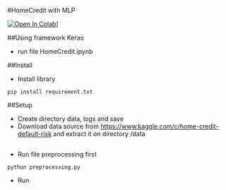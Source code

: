 #HomeCredit with MLP

[![Open In Colab](https://colab.research.google.com/assets/colab-badge.svg)](https://colab.research.google.com/drive/1xwgxwhhi_ADXJyuQeJsL3-aGq7NICCBQ?usp=sharing)]

##Using framework Keras
- run file HomeCredit.ipynb

##Install
- Install library
```
pip install requirement.txt
```
##Setup
- Create directory data, logs and save
- Download data source from https://www.kaggle.com/c/home-credit-default-risk and extract it on directory /data
##
- Run file preprocessing first
```
python preprocessing.py
```
- Run 
